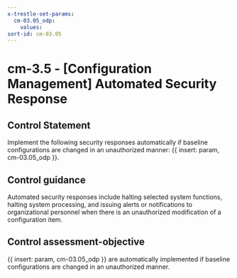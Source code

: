 ```yaml
---
x-trestle-set-params:
  cm-03.05_odp:
    values:
sort-id: cm-03.05
---
```


# cm-3.5 - \[Configuration Management\] Automated Security Response

## Control Statement

Implement the following security responses automatically if baseline configurations are changed in an unauthorized manner: {{ insert: param, cm-03.05_odp }}.

## Control guidance

Automated security responses include halting selected system functions, halting system processing, and issuing alerts or notifications to organizational personnel when there is an unauthorized modification of a configuration item.

## Control assessment-objective

{{ insert: param, cm-03.05_odp }} are automatically implemented if baseline configurations are changed in an unauthorized manner.
